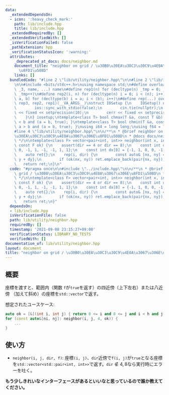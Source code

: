 ```yaml
---
data:
  _extendedDependsOn:
  - icon: ':heavy_check_mark:'
    path: lib/include.hpp
    title: lib/include.hpp
  _extendedRequiredBy: []
  _extendedVerifiedWith: []
  _isVerificationFailed: false
  _pathExtension: hpp
  _verificationStatusIcon: ':warning:'
  attributes:
    _deprecated_at_docs: docs/neighbor.md
    document_title: "neighbor on grid / \u30B0\u30EA\u30C3\u30C9\u4E0A\u3067\u306E\
      \u8FD1\u508D"
    links: []
  bundledCode: "#line 2 \"lib/utility/neighbor.hpp\"\n\n#line 2 \"lib/include.hpp\"\
    \n\n#include <bits/stdc++.h>\nusing namespace std;\n#define overload3(_1, _2,\
    \ _3, name, ...) name\n#define rep1(n) for (decltype(n) _tmp = 0; _tmp < (n);\
    \ _tmp++)\n#define rep2(i, n) for (decltype(n) i = 0; i < (n); i++)\n#define rep3(i,\
    \ a, b) for (decltype(b) i = a; i < (b); i++)\n#define rep(...) overload3(__VA_ARGS__,\
    \ rep3, rep2, rep1)(__VA_ARGS__)\nstruct IOSetup {\n    IOSetup() noexcept {\n\
    \        ios::sync_with_stdio(false);\n        cin.tie(nullptr);\n        cout\
    \ << fixed << setprecision(10);\n        cerr << fixed << setprecision(10);\n\
    \    }\n} iosetup;\ntemplate<class T> bool chmax(T &a, const T &b) { return a\
    \ < b and (a = b, true); }\ntemplate<class T> bool chmin(T &a, const T &b) { return\
    \ a > b and (a = b, true); }\nusing i64 = long long;\nusing f64 = long double;\n\
    #line 4 \"lib/utility/neighbor.hpp\"\n\n/**\n * @brief neighbor on grid / \u30B0\
    \u30EA\u30C3\u30C9\u4E0A\u3067\u306E\u8FD1\u508D\n * @docs docs/neighbor.md\n\
    \ */\n\ntemplate<class F> vector<pair<int, int>> neighbor(int x, int y, int dir\
    \ const F ok) {\n    assert(dir == 4 or dir == 8);\n    const int dx[8] = {0,\
    \ 0, -1, 1, -1, -1, 1, 1};\n    const int dx[8] = {-1, 1, 0, 0, -1, 1, -1, 1};\n\
    \    auto ret{};\n    rep(i, dir) {\n        const auto& [nx, ny] = pair{x + dx,\
    \ y + dy};\n        if (ok(nx, ny)) ret.emplace_back(pair{nx, ny});\n    }\n \
    \   return ret;\n}\n"
  code: "#pragma once\n\n#include \"../include.hpp\"\n\n/**\n * @brief neighbor on\
    \ grid / \u30B0\u30EA\u30C3\u30C9\u4E0A\u3067\u306E\u8FD1\u508D\n * @docs docs/neighbor.md\n\
    \ */\n\ntemplate<class F> vector<pair<int, int>> neighbor(int x, int y, int dir\
    \ const F ok) {\n    assert(dir == 4 or dir == 8);\n    const int dx[8] = {0,\
    \ 0, -1, 1, -1, -1, 1, 1};\n    const int dx[8] = {-1, 1, 0, 0, -1, 1, -1, 1};\n\
    \    auto ret{};\n    rep(i, dir) {\n        const auto& [nx, ny] = pair{x + dx,\
    \ y + dy};\n        if (ok(nx, ny)) ret.emplace_back(pair{nx, ny});\n    }\n \
    \   return ret;\n}"
  dependsOn:
  - lib/include.hpp
  isVerificationFile: false
  path: lib/utility/neighbor.hpp
  requiredBy: []
  timestamp: '2021-09-08 23:15:27+09:00'
  verificationStatus: LIBRARY_NO_TESTS
  verifiedWith: []
documentation_of: lib/utility/neighbor.hpp
layout: document
title: "neighbor on grid / \u30B0\u30EA\u30C3\u30C9\u4E0A\u3067\u306E\u8FD1\u508D"
---
```


## 概要

座標を渡すと、範囲内（関数 `f`が`true`を返す）の四近傍（上下左右）または八近傍 （加えて斜め）の座標を`std::vector`で返す。

想定されたユースケース:

```c++
auto ok = [&](int i, int j) { return 0 <= i and 0 <= j and i < h and j < w; };
for (const auto&[ni, nj]: neighbor(i, j, 4, ok)) {
    ...
}
```

## 使い方

- `neighbor(i, j, dir, f)`: 座標`(i, j)`、`dir`近傍で`f(i, j)`が`true`となる座標を`std::vector<std::pair<int, int>>`で返す。`dir`$\notin
  {4,8}$なら実行時にエラーを吐く。

**もう少しきれいなインターフェースがあるといいなと思っているので誰か教えてください。**